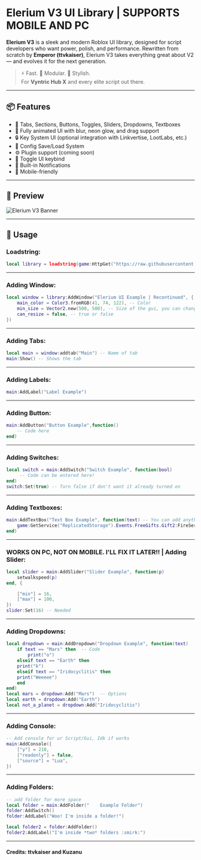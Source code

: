 # Elerium V3 UI Library | SUPPORTS MOBILE AND PC

**Elerium V3** is a sleek and modern Roblox UI library, designed for script developers who want power, polish, and performance. Rewritten from scratch by **Emperor (ttvkaiser)**, Elerium V3 takes everything great about V2 — and evolves it for the next generation.

> ⚡ Fast. 🧠 Modular. 🎨 Stylish.  
> For **Vyntric Hub X** and every elite script out there.

---

## 📦 Features

- 📁 Tabs, Sections, Buttons, Toggles, Sliders, Dropdowns, Textboxes
- 🎨 Fully animated UI with blur, neon glow, and drag support
- 🔒 Key System UI (optional integration with Linkvertise, LootLabs, etc.)
- 💾 Config Save/Load System
- ⚙️ Plugin support (coming soon)
- 🔑 Toggle UI keybind
- 💬 Built-in Notifications
- 📱 Mobile-friendly

---

## 📄 Preview

![Elerium V3 Banner](https://imgur.com/a/AZLZbJd.png)

---

## 🚀 Usage

### Loadstring:
```lua
local library = loadstring(game:HttpGet("https://raw.githubusercontent.com/ttvkaiser/Elerium-UI-v3_renewed/refs/heads/main/Library.lua", true))()
```

---

### Adding Window:
```lua
local window = library:AddWindow("Elerium UI Example | Recontinued", { -- You can change the Name!
	main_color = Color3.fromRGB(41, 74, 122), -- Color
	min_size = Vector2.new(500, 500), -- Size of the gui, you can change it. To adjust your size of script
	can_resize = false, -- true or false
})
```

---

### Adding Tabs:
```lua
local main = window:addtab("Main") -- Name of tab
main:Show() -- Shows the tab
```

---

### Adding Labels:
```lua
main:AddLabel("Label Example")
```

---

### Adding Button:
```lua
main:AddButton("Button Example",function()
	-- Code here
end)
```

---

### Adding Switches:
```lua
local switch = main:AddSwitch("Switch Example", function(bool)
	 -- Code can be entered here!
end)
switch:Set(true) -- Turn false if don't want it already turned on
```

---

### Adding Textboxes:
```lua
main:AddTextBox("Text Box Example", function(text) -- You can add anything to "text"
	game:GetService("ReplicatedStorage").Events.FreeGifts.Gift2:FireServer(text,"Clicks",false,false,"Normal")
end)
```

---

### WORKS ON PC, NOT ON MOBILE. I'LL FIX IT LATER!! | Adding Slider:
```lua
local slider = main:AddSlider("Slider Example", function(p)
	setwalkspeed(p)   
end, {                    

	["min"] = 16,
	["max"] = 100,  
})
slider:Set(16) -- Needed
```

---

### Adding Dropdowns:
```lua
local dropdown = main:AddDropdown("Dropdown Example", function(text)
	if text == "Mars" then  -- Code
		print("o")
	elseif text == "Earth" then
	print("k")
	elseif text == "Iridocyclitis" then
	print("Weeeee")
	end
end)
local mars = dropdown:Add("Mars")  -- Options 
local earth = dropdown:Add("Earth")
local not_a_planet = dropdown:Add("Iridocyclitis")
```

---

### Adding Console:
```lua
-- Add console for ur Script/Gui, Idk if works
main:AddConsole({ 
	["y"] = 210,
	["readonly"] = false,  
	["source"] = "Lua",
})
```

---

### Adding Folders:
```lua
-- add folder for more space
local folder = main:AddFolder("    Example Folder")
folder:AddSwitch()
folder:AddLabel("Woo! I'm inside a folder!")

local folder2 = folder:AddFolder()
folder2:AddLabel("I'm inside *two* folders :smirk:")
```

---

#### Credits: ttvkaiser and Kuzanu
